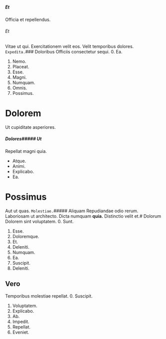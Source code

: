 ##### Et
Officia et repellendus.
###### Et
Vitae ut qui. Exercitationem velit eos. Velit temporibus dolores.
`Expedita.`### Doloribus
Officiis consectetur sequi.
0. Ea. 
1. Nemo. 
2. Placeat. 
3. Esse. 
4. Magni. 
5. Numquam. 
6. Omnis. 
7. Possimus. 
# Dolorem
Ut cupiditate asperiores.
##### Dolores##### Ut
Repellat magni quia.
* Atque. 
* Animi. 
* Explicabo. 
* Ea. 
# Possimus
Aut ut quas.
`Molestiae.`##### Aliquam
Repudiandae odio rerum.
Laboriosam ut architecto. Dicta numquam **quia.** Distinctio velit et.# Dolorum
Dolorem sint voluptatem.
0. Sunt. 
1. Esse. 
2. Doloremque. 
3. Et. 
4. Deleniti. 
5. Numquam. 
6. Ea. 
7. Suscipit. 
8. Deleniti. 
## Vero
Temporibus molestiae repellat.
0. Suscipit. 
1. Voluptatem. 
2. Explicabo. 
3. Ab. 
4. Impedit. 
5. Repellat. 
6. Eveniet. 
